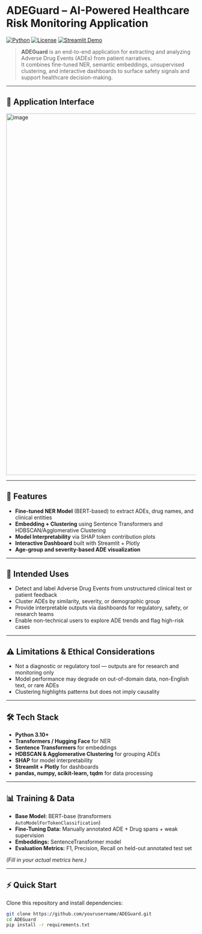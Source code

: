 # ADEGuard – AI-Powered Healthcare Risk Monitoring Application  
[![Python](https://img.shields.io/badge/python-3.10+-blue.svg)](https://www.python.org/)
[![License](https://img.shields.io/badge/license-MIT-green.svg)](LICENSE)
[![Streamlit Demo](https://img.shields.io/badge/demo-Streamlit-brightgreen)](https://your-streamlit-app-link)

> **ADEGuard** is an end-to-end application for extracting and analyzing Adverse Drug Events (ADEs) from patient narratives.  
> It combines fine-tuned NER, semantic embeddings, unsupervised clustering, and interactive dashboards to surface safety signals and support healthcare decision-making.

---

## 📸 Application Interface
<img width="1897" height="959" alt="image" src="https://github.com/user-attachments/assets/0958f51f-6384-4031-894b-2ce4151ac36f" />


---

## 🚀 Features  
- **Fine-tuned NER Model** (BERT-based) to extract ADEs, drug names, and clinical entities  
- **Embedding + Clustering** using Sentence Transformers and HDBSCAN/Agglomerative Clustering  
- **Model Interpretability** via SHAP token contribution plots  
- **Interactive Dashboard** built with Streamlit + Plotly  
- **Age-group and severity-based ADE visualization**  

---

## 📝 Intended Uses  
- Detect and label Adverse Drug Events from unstructured clinical text or patient feedback  
- Cluster ADEs by similarity, severity, or demographic group  
- Provide interpretable outputs via dashboards for regulatory, safety, or research teams  
- Enable non-technical users to explore ADE trends and flag high-risk cases  

---

## ⚠️ Limitations & Ethical Considerations  
- Not a diagnostic or regulatory tool — outputs are for research and monitoring only  
- Model performance may degrade on out-of-domain data, non-English text, or rare ADEs  
- Clustering highlights patterns but does not imply causality  

---

## 🛠️ Tech Stack  
- **Python 3.10+**
- **Transformers / Hugging Face** for NER  
- **Sentence Transformers** for embeddings  
- **HDBSCAN & Agglomerative Clustering** for grouping ADEs  
- **SHAP** for model interpretability  
- **Streamlit + Plotly** for dashboards  
- **pandas, numpy, scikit-learn, tqdm** for data processing  

---

## 📊 Training & Data  
- **Base Model:** BERT-base (transformers `AutoModelForTokenClassification`)  
- **Fine-Tuning Data:** Manually annotated ADE + Drug spans + weak supervision  
- **Embeddings:** SentenceTransformer model  
- **Evaluation Metrics:** F1, Precision, Recall on held-out annotated test set  

*(Fill in your actual metrics here.)*

---

## ⚡ Quick Start  
Clone this repository and install dependencies:

```bash
git clone https://github.com/yourusername/ADEGuard.git
cd ADEGuard
pip install -r requirements.txt

